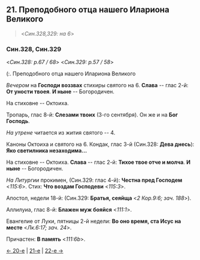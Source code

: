 
## 21. Преподобного отца нашего Илариона Великого 

> <*Син.328,329: на 6*>

### Син.328, Син.329

<*Син.328: p.67 / 68*>
<*Син.329: p.57 / 58*>

(:. Преподобного отца нашего Илариона Великого

*Вечером* на **Господи воззвах** стихиры святого на 6. 
**Слава** -- глас 2-й: **От уности твоея**. 
**И ныне** -- Богородичен. 

На стиховне -- Октоиха.

Тропарь, глас 8-й: **Слезами твоих** (3-го сентября). 
Он же и на **Бог Господь**. 

*На утрене* читается из жития святого -- 4. 

Каноны Октоиха и святого на 6. 
Кондак, глас 3-й (Син.328: **Дева днесь**): **Яко светилника незаходима...**

На стиховне -- Октоиха. 
**Слава** -- глас 2-й: **Тихое твое отче и молча**. 
**И ныне** -- Богородичен. 

*На Литургии* прокимен, (Син.329: глас 4-й): **Честна пред Господем** <*115:6*>.
Стих: **Что воздам Господеви** <*115:3*>.

Апостол, недели 18-й: (Син.329: **Братья, сеяйща** <*2 Кор.9:6; зач. 188*>). 

Аллилуиа, глас 8-й: **Блажен муж бояйся** <*111:1*>. 

Евангелие от Луки, пятницы 2-й недели: **Во оно время, ста Исус на месте** <*Лк.6:17; зач. 24*>. 

Причастен: **В память** <*111:6b*>.

[← 20-е](10_20_SAB.ru.md) | [21-е](README.md#21-й) | [22-е →](10_22_SAB.ru.md)
